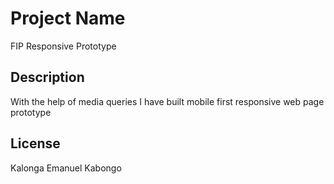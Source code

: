 # Project Name

FIP Responsive Prototype

## Description

With the help of media queries I have built mobile first responsive web page prototype

## License

Kalonga Emanuel Kabongo
